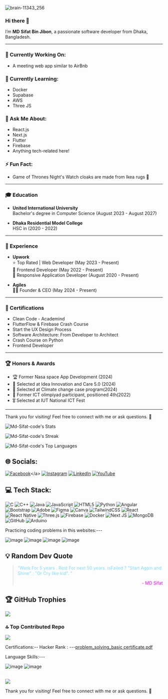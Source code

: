 ![brain-11343_256](https://github.com/user-attachments/assets/75e8cf95-11fb-4e51-8543-c147f4318e42)

### Hi there 👋

I’m **MD Sifat Bin Jibon**, a passionate software developer from Dhaka, Bangladesh.

---

### 🔭 Currently Working On:
- A meeting web app similar to AirBnb

### 🌱 Currently Learning:
- Docker
- Supabase
- AWS
- Three JS

### 💬 Ask Me About:
- React.js
- Next.js
- Flutter
- Firebase
- Anything tech-related here!

### ⚡ Fun Fact:
- Game of Thrones Night's Watch cloaks are made from Ikea rugs 🧥

---

### 🎓 Education
- **United International University**  
  Bachelor's degree in Computer Science (August 2023 - August 2027)
  
- **Dhaka Residential Model College**  
  HSC in  (2020 - 2022)

---

### 💼 Experience
- **Upwork**  
  ⭐ Top Rated | Web Developer (May 2023 - Present)  
  🚀 Frontend Developer (May 2022 - Present)  
  📱 Responsive Application Developer (August 2020 - Present)

- **Agiles**  
  👨‍💼 Founder & CEO (May 2024 - Present)

---

### 📜 Certifications
- Clean Code - Academind  
- FlutterFlow & Firebase Crash Course  
- Start the UX Design Process  
- Software Architecture: From Developer to Architect  
- Crash Course on Python
- Frontend Developer
---

### 🏆 Honors & Awards
- 🏆 Former Nasa space App Development (2024)
- 🏅 Selected at Idea Innovation and Care 5.0 (2024)
- 🏅 Selected at Climate change case program(2024) 
- 🥈 Former ICT olimpiyad participant, positioned 4th(2022)   
- 🎖️ Selected at IUT National ICT Fest  

---

Thank you for visiting! Feel free to connect with me or ask questions. 🚀
                        

![Md-Sifat-code's Stats](https://github-readme-stats.vercel.app/api?username=Md-Sifat-code&theme=tokyonight&show_icons=true&hide_border=false&count_private=false)

![Md-Sifat-code's Streak](https://github-readme-streak-stats.herokuapp.com/?user=Md-Sifat-code&theme=tokyonight&hide_border=false)

![Md-Sifat-code's Top Languages](https://github-readme-stats.vercel.app/api/top-langs/?username=Md-Sifat-code&theme=tokyonight&show_icons=true&hide_border=false&layout=compact)




## 🌐 Socials:

<a href="https://www.facebook.com/profile.php?id=100011819080765">[![Facebook](https://img.shields.io/badge/Facebook-1877F2?style=for-the-badge&logo=facebook&logoColor=white)]([https://www.facebook.com/](https://www.facebook.com/profile.php?id=100011819080765))</a>
[![Instagram](https://img.shields.io/badge/Instagram-E4405F?style=for-the-badge&logo=instagram&logoColor=white)]([https://www.instagram.com/](https://www.instagram.com/sifa.t004/))
[![LinkedIn](https://img.shields.io/badge/LinkedIn-0077B5?style=for-the-badge&logo=linkedin&logoColor=white)](www.linkedin.com/in/md-sifat-follow)
[![YouTube](https://img.shields.io/badge/YouTube-FF0000?style=for-the-badge&logo=youtube&logoColor=white)]([https://www.youtube.com/](https://www.youtube.com/@RicoX96))



## 💻 Tech Stack:

![C](https://img.shields.io/badge/C-00599C?style=for-the-badge&logo=c&logoColor=white)
![C++](https://img.shields.io/badge/C%2B%2B-00599C?style=for-the-badge&logo=c%2B%2B&logoColor=white)
![Java](https://img.shields.io/badge/Java-ED8B00?style=for-the-badge&logo=java&logoColor=white)
![JavaScript](https://img.shields.io/badge/JavaScript-F7DF1E?style=for-the-badge&logo=javascript&logoColor=black)
![HTML5](https://img.shields.io/badge/HTML5-E34F26?style=for-the-badge&logo=html5&logoColor=white)
![Python](https://img.shields.io/badge/Python-3776AB?style=for-the-badge&logo=python&logoColor=white)
![Angular](https://img.shields.io/badge/Angular-DD0031?style=for-the-badge&logo=angular&logoColor=white)
![Bootstrap](https://img.shields.io/badge/Bootstrap-563D7C?style=for-the-badge&logo=bootstrap&logoColor=white)
![Adobe](https://img.shields.io/badge/Adobe-FF0000?style=for-the-badge&logo=adobe&logoColor=white)
![Figma](https://img.shields.io/badge/Figma-F24E1E?style=for-the-badge&logo=figma&logoColor=white)
![Canva](https://img.shields.io/badge/Canva-00C4CC?style=for-the-badge&logo=canva&logoColor=white)
![TailwindCSS](https://img.shields.io/badge/Tailwind_CSS-38B2AC?style=for-the-badge&logo=tailwind-css&logoColor=white)
![React](https://img.shields.io/badge/React-20232A?style=for-the-badge&logo=react&logoColor=61DAFB)
![React Native](https://img.shields.io/badge/React_Native-20232A?style=for-the-badge&logo=react&logoColor=61DAFB)
![Three.js](https://img.shields.io/badge/Three.js-000000?style=for-the-badge&logo=three.js&logoColor=white)
![Firebase](https://img.shields.io/badge/Firebase-FFCA28?style=for-the-badge&logo=firebase&logoColor=black)
![Docker](https://img.shields.io/badge/Docker-2496ED?style=for-the-badge&logo=docker&logoColor=white)
![Next JS](https://img.shields.io/badge/Next.js-000000?style=for-the-badge&logo=next.js&logoColor=white)
![MongoDB](https://img.shields.io/badge/MongoDB-47A248?style=for-the-badge&logo=mongodb&logoColor=white)
![GitHub](https://img.shields.io/badge/GitHub-181717?style=for-the-badge&logo=github&logoColor=white)
![Arduino](https://img.shields.io/badge/Arduino-00979D?style=for-the-badge&logo=arduino&logoColor=white)



Practicing coding problems in this websites:---



![image](https://github.com/user-attachments/assets/11546bed-031d-461d-a96e-ec52c220b3a9)    ![image](https://github.com/user-attachments/assets/bb2c2a40-7eea-45c5-93b7-79d44e04715c)       ![image](https://github.com/user-attachments/assets/afa1ecb5-af93-4fd0-8765-cf83b1512f93)      ![image](https://github.com/user-attachments/assets/b19d935f-eee9-4099-aeb9-076372b74b9b)


## 💡 Random Dev Quote

<blockquote style="color:#7fdbff;font-style: bold;">
    <p>“Work For 5 years . Rest For next 50 years. isFailed ? "Start Again and Shine" : "Or Cry like kid". ”</p>
    <p style="text-align: right;color:#ff00ff;font-style: normal;">- MD Sifat</p>
</blockquote>


## 🏆 GitHub Trophies
![](https://github-profile-trophy.vercel.app/?username=Md-Sifat-code&theme=radical&no-frame=false&no-bg=true&margin-w=4)

### 🔝 Top Contributed Repo
![](https://github-contributor-stats.vercel.app/api?username=Md-Sifat-code&limit=5&theme=dracula&combine_all_yearly_contributions=true)

Certifications:-- 
Hacker Rank : ---[problem_solving_basic certificate.pdf](https://github.com/user-attachments/files/16369733/problem_solving_basic.certificate.pdf)

Language Skills:--- 


![image](https://github.com/user-attachments/assets/003554b4-570a-450c-ae70-7f459ee2000c)      ![image](https://github.com/user-attachments/assets/6c813c5f-6013-4c8a-8c7d-5a8126280f83)

<br>
<a href="https://visitcount.itsvg.in">
  <img src="https://visitcount.itsvg.in/api?id=Md-Sifat-code&label=Profile%20Views&color=1&icon=6&pretty=false" />
</a>






Thank you for visiting! Feel free to connect with me or ask questions. 🚀
       
 












